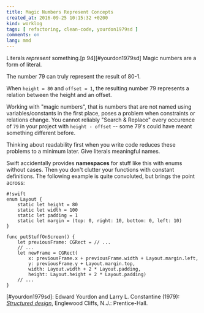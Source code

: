 ```yaml
---
title: Magic Numbers Represent Concepts
created_at: 2016-09-25 10:15:32 +0200
kind: worklog
tags: [ refactoring, clean-code, yourdon1979sd ]
comments: on
lang: mmd
---
```


Literals _represent_ something.[p 94][#yourdon1979sd] Magic numbers are a form of literal.

The number 79 can truly represent the result of 80-1. 

When `height = 80` and `offset = 1`, the resulting number 79 represents a relation between the height and an offset.

Working with "magic numbers", that is numbers that are not named using variables/constants in the first place, poses a problem when constraints or relations change. You cannot reliably "Search & Replace" every occurence of `79` in your project with `height - offset` -- some 79's could have meant something different before.

Thinking about readability first when you write code reduces these problems to a minimum later. Give literals meaningful names.

Swift accidentally provides **namespaces** for stuff like this with enums without cases. Then you don't clutter your functions with constant  definitions. The following example is quite convoluted, but brings the point across:

    #!swift
    enum Layout {
        static let height = 80
        static let width = 100
        static let padding = 1
        static let margin = (top: 0, right: 10, bottom: 0, left: 10)
    }
    
    func putStuffOnScreen() {
        let previousFrame: CGRect = // ...
        // ... 
        let newFrame = CGRect(
            x: previousFrame.x + previousFrame.width + Layout.margin.left,
            y: previousFrame.y + Layout.margin.top, 
            width: Layout.width + 2 * Layout.padding,
            height: Layout.height + 2 * Layout.padding)
        // ...
    }

[#yourdon1979sd]: Edward Yourdon and Larry L. Constantine (1979):  _[Structured design](http://amzn.to/2cm7ysC)_, Englewood Cliffs, N.J.: Prentice-Hall.
